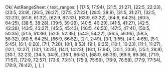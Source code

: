 Ok(
    AstRangeSheet {
        text_ranges: [
            [17:5, 17:94),
            [21:5, 21:27),
            [22:5, 22:23),
            [23:5, 23:9),
            [26:5, 26:27),
            [27:5, 27:23),
            [28:5, 28:9),
            [31:5, 31:27),
            [32:5, 32:23),
            [61:9, 61:32),
            [62:9, 62:33),
            [63:9, 63:32),
            [64:9, 64:25),
            [60:5, 64:25),
            [38:5, 38:28),
            [39:5, 39:29),
            [40:5, 40:29),
            [41:5, 41:27),
            [42:5, 42:28),
            [43:5, 43:27),
            [45:5, 45:43),
            [46:5, 46:50),
            [47:5, 47:41),
            [50:5, 50:35),
            [51:5, 51:36),
            [52:5, 52:35),
            [54:5, 54:22),
            [56:5, 56:95),
            [58:5, 58:32),
            [60:5, 64:25),
            [66:9, 66:52),
            [2:1, 2:49),
            [3:1, 3:55),
            [4:1, 4:65),
            [5:1, 5:45),
            [6:1, 6:20),
            [7:1, 7:20),
            [8:1, 8:53),
            [9:1, 9:25),
            [10:1, 10:23),
            [11:1, 11:27),
            [12:1, 12:27),
            [13:1, 13:25),
            [14:1, 14:23),
            [16:1, 17:94),
            [20:1, 23:9),
            [25:1, 28:9),
            [30:1, 32:23),
            [34:5, 34:9),
            [36:1, 66:52),
            [68:9, 68:36),
            [69:9, 69:36),
            [71:9, 71:57),
            [72:9, 72:57),
            [73:9, 73:51),
            [75:9, 75:59),
            [76:9, 76:59),
            [77:9, 77:54),
            [78:9, 78:42),
        ],
    },
)